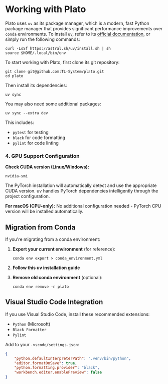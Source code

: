 # Working with Plato

Plato uses `uv` as its package manager, which is a modern, fast Python package manager that provides significant performance improvements over `conda` environments. To install `uv`, refer to its [official documentation](https://docs.astral.sh/uv/getting-started/installation/), or simply run the following commands:

```shell
curl -LsSf https://astral.sh/uv/install.sh | sh
source $HOME/.local/bin/env
```

To start working with Plato, first clone its git repository:

```shell
git clone git@github.com:TL-System/plato.git
cd plato
```

Then install its dependencies:

```shell
uv sync
```

You may also need some additional packages:

```shell
uv sync --extra dev
```

This includes:
- `pytest` for testing
- `black` for code formatting
- `pylint` for code linting


### 4. GPU Support Configuration

**Check CUDA version (Linux/Windows):**
```shell
nvidia-smi
```

The PyTorch installation will automatically detect and use the appropriate CUDA version. uv handles PyTorch dependencies intelligently through the project configuration.

**For macOS (CPU-only):**
No additional configuration needed - PyTorch CPU version will be installed automatically.



## Migration from Conda

If you're migrating from a conda environment:

1. **Export your current environment** (for reference):
   ```shell
   conda env export > conda_environment.yml
   ```

2. **Follow this uv installation guide**

3. **Remove old conda environment** (optional):
   ```shell
   conda env remove -n plato
   ```


## Visual Studio Code Integration

If you use Visual Studio Code, install these recommended extensions:
- `Python` (Microsoft)
- `Black Formatter`
- `Pylint`

Add to your `.vscode/settings.json`:
```json
{
    "python.defaultInterpreterPath": ".venv/bin/python",
    "editor.formatOnSave": true,
    "python.formatting.provider": "black",
    "workbench.editor.enablePreview": false
}
```
